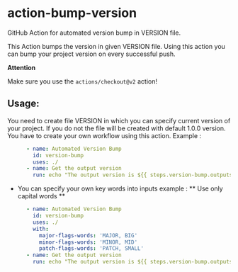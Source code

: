 # action-bump-version

GitHub Action for automated version bump in VERSION file.

This Action bumps the version in given VERSION file. 
Using this action you can bump your project version on 
every successful push.

**Attention**

Make sure you use the `actions/checkout@v2` action!

## Usage:
You need to create file VERSION in which you can specify 
current version of your project. If you do not the file will
be created with default 1.0.0 version.
You have to create your own workflow using this action.
Example : 
```yaml
      - name: Automated Version Bump 
        id: version-bump
        uses: ./
      - name: Get the output version
        run: echo "The output version is ${{ steps.version-bump.outputs.output-version }}"
```

* You can specify your own key words into inputs example : 
** Use only capital words ** 
```yaml
      - name: Automated Version Bump 
        id: version-bump
        uses: ./
        with:
          major-flags-words: 'MAJOR, BIG'
          minor-flags-words: 'MINOR, MID'
          patch-flags-words: 'PATCH, SMALL'
      - name: Get the output version
        run: echo "The output version is ${{ steps.version-bump.outputs.output-version }}"
```
